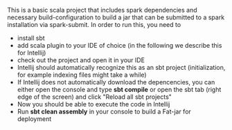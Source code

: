 This is a basic scala project that includes spark dependencies and necessary build-configuration to build a jar that can be submitted to a spark installation via spark-submit. In order to run this, you need to
- install sbt
- add scala plugin to your IDE of choice (in the following we describe this for Intellij)
- check out the project and open it in your IDE
- Intellij should automatically recognize this as an sbt project (initialization, for example indexing files might take a while)
- If Intellij does not automatically download the depencencies, you can either open the console and type **sbt compile** or open the sbt tab (right edge of the screen) and click "Reload all sbt projects"
- Now you should be able to execute the code in Intellij
- Run **sbt clean assembly** in your console to build a Fat-jar for deployment 
